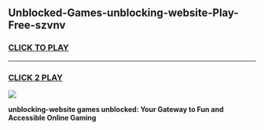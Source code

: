 
## Unblocked-Games-unblocking-website-Play-Free-szvnv
<h3>
<a href="https://premium76.site?title=unblocking-website&ref=23A">CLICK TO PLAY</a></h3>
<hr>

<h3>
<a href="https://premium76.site?title=unblocking-website&ref=23A">CLICK 2 PLAY</a>
  
</h3>

<a href="https://premium76.site?title=unblocking-website&ref=23A"><img src="https://clearcache.store/games.png"></a>


**unblocking-website games unblocked: Your Gateway to Fun and Accessible Online Gaming**
